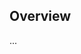 <!-- Note: Please must use one of our issue templates to file an issue! 🛑 -->
<!-- 👉 https://github.com/Loopshape/loader/issues/new/choose 👈 -->
<!-- **Issues that should have been filed with a template will be closed without action, and we will ask you to use a template.** -->

<!-- This blank issue template is only for issues that don't fit any of the templates. -->

## Overview

...
